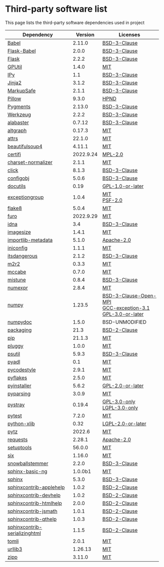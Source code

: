 # Third-party software list

This page lists the third-party software dependencies used in project

| Dependency                                                                          | Version   | Licenses                                                                                                                                                                                                                            |
|-------------------------------------------------------------------------------------|-----------|-------------------------------------------------------------------------------------------------------------------------------------------------------------------------------------------------------------------------------------|
| [Babel](https://babel.pocoo.org/)                                                   | 2.11.0    | [BSD-3-Clause](http://www.opensource.org/licenses/BSD-3-Clause)                                                                                                                                                                     |
| [Flask-Babel](http://github.com/python-babel/flask-babel)                           | 2.0.0     | [BSD-3-Clause](http://www.opensource.org/licenses/BSD-3-Clause)                                                                                                                                                                     |
| [Flask](https://palletsprojects.com/p/flask)                                        | 2.2.2     | [BSD-3-Clause](http://www.opensource.org/licenses/BSD-3-Clause)                                                                                                                                                                     |
| [GPUtil](https://github.com/anderskm/gputil)                                        | 1.4.0     | [MIT](http://opensource.org/licenses/mit-license.php)                                                                                                                                                                               |
| [IPy](https://github.com/autocracy/python-ipy)                                      | 1.1       | [BSD-3-Clause](http://www.opensource.org/licenses/BSD-3-Clause)                                                                                                                                                                     |
| [Jinja2](https://palletsprojects.com/p/jinja/)                                      | 3.1.2     | [BSD-3-Clause](http://www.opensource.org/licenses/BSD-3-Clause)                                                                                                                                                                     |
| [MarkupSafe](https://palletsprojects.com/p/markupsafe/)                             | 2.1.1     | [BSD-3-Clause](http://www.opensource.org/licenses/BSD-3-Clause)                                                                                                                                                                     |
| [Pillow](https://python-pillow.org)                                                 | 9.3.0     | [HPND](http://www.opensource.org/licenses/historical.php)                                                                                                                                                                           |
| [Pygments](https://pygments.org/)                                                   | 2.13.0    | [BSD-3-Clause](http://www.opensource.org/licenses/BSD-3-Clause)                                                                                                                                                                     |
| [Werkzeug](https://palletsprojects.com/p/werkzeug/)                                 | 2.2.2     | [BSD-3-Clause](http://www.opensource.org/licenses/BSD-3-Clause)                                                                                                                                                                     |
| [alabaster](https://alabaster.readthedocs.io)                                       | 0.7.12    | [BSD-3-Clause](http://www.opensource.org/licenses/BSD-3-Clause)                                                                                                                                                                     |
| [altgraph](https://altgraph.readthedocs.io)                                         | 0.17.3    | [MIT](http://opensource.org/licenses/mit-license.php)                                                                                                                                                                               |
| [attrs](https://www.attrs.org/)                                                     | 22.1.0    | [MIT](http://opensource.org/licenses/mit-license.php)                                                                                                                                                                               |
| [beautifulsoup4](https://www.crummy.com/software/BeautifulSoup/bs4/)                | 4.11.1    | [MIT](http://opensource.org/licenses/mit-license.php)                                                                                                                                                                               |
| [certifi](https://github.com/certifi/python-certifi)                                | 2022.9.24 | [MPL-2.0](http://mpl.mozilla.org/2012/01/03/announcing-mpl-2-0/)                                                                                                                                                                    |
| [charset-normalizer](https://github.com/ousret/charset_normalizer)                  | 2.1.1     | [MIT](http://opensource.org/licenses/mit-license.php)                                                                                                                                                                               |
| [click](https://palletsprojects.com/p/click/)                                       | 8.1.3     | [BSD-3-Clause](http://www.opensource.org/licenses/BSD-3-Clause)                                                                                                                                                                     |
| [configobj](https://github.com/DiffSK/configobj)                                    | 5.0.6     | [BSD-3-Clause](http://www.opensource.org/licenses/BSD-3-Clause)                                                                                                                                                                     |
| [docutils](https://docutils.sourceforge.io/)                                        | 0.19      | [GPL-1.0-or-later](http://www.gnu.org/licenses/old-licenses/gpl-1.0-standalone.html)                                                                                                                                                |
| [exceptiongroup](None)                                                              | 1.0.4     | [MIT](http://opensource.org/licenses/mit-license.php) <br/> [PSF-2.0](https://opensource.org/licenses/Python-2.0)                                                                                                                   |
| [flake8](https://github.com/pycqa/flake8)                                           | 5.0.4     | [MIT](http://opensource.org/licenses/mit-license.php)                                                                                                                                                                               |
| [furo](None)                                                                        | 2022.9.29 | [MIT](http://opensource.org/licenses/mit-license.php)                                                                                                                                                                               |
| [idna](None)                                                                        | 3.4       | [BSD-3-Clause](http://www.opensource.org/licenses/BSD-3-Clause)                                                                                                                                                                     |
| [imagesize](https://github.com/shibukawa/imagesize_py)                              | 1.4.1     | [MIT](http://opensource.org/licenses/mit-license.php)                                                                                                                                                                               |
| [importlib-metadata](https://github.com/python/importlib_metadata)                  | 5.1.0     | [Apache-2.0](http://www.apache.org/licenses/)                                                                                                                                                                                       |
| [iniconfig](http://github.com/RonnyPfannschmidt/iniconfig)                          | 1.1.1     | [MIT](http://opensource.org/licenses/mit-license.php)                                                                                                                                                                               |
| [itsdangerous](https://palletsprojects.com/p/itsdangerous/)                         | 2.1.2     | [BSD-3-Clause](http://www.opensource.org/licenses/BSD-3-Clause)                                                                                                                                                                     |
| [m2r2](https://github.com/crossnox/m2r2)                                            | 0.3.3     | [MIT](http://opensource.org/licenses/mit-license.php)                                                                                                                                                                               |
| [mccabe](https://github.com/pycqa/mccabe)                                           | 0.7.0     | [MIT](http://opensource.org/licenses/mit-license.php)                                                                                                                                                                               |
| [mistune](https://github.com/lepture/mistune)                                       | 0.8.4     | [BSD-3-Clause](http://www.opensource.org/licenses/BSD-3-Clause)                                                                                                                                                                     |
| [numexpr](https://github.com/pydata/numexpr)                                        | 2.8.4     | [MIT](http://opensource.org/licenses/mit-license.php)                                                                                                                                                                               |
| [numpy](https://www.numpy.org)                                                      | 1.23.5    | [BSD-3-Clause-Open-MPI](https://www.open-mpi.org/community/license.php) <br/> [GCC-exception-3.1](http://www.gnu.org/licenses/gcc-exception-3.1.html) <br/> [GPL-3.0-or-later](http://www.gnu.org/licenses/gpl-3.0-standalone.html) |
| [numpydoc](https://numpydoc.readthedocs.io)                                         | 1.5.0     | BSD-UNMODIFIED                                                                                                                                                                                                                      |
| [packaging](https://github.com/pypa/packaging)                                      | 21.3      | [BSD-2-Clause](http://www.opensource.org/licenses/BSD-2-Clause)                                                                                                                                                                     |
| [pip](https://pip.pypa.io/)                                                         | 21.1.3    | [MIT](http://opensource.org/licenses/mit-license.php)                                                                                                                                                                               |
| [pluggy](https://github.com/pytest-dev/pluggy)                                      | 1.0.0     | [MIT](http://opensource.org/licenses/mit-license.php)                                                                                                                                                                               |
| [psutil](https://github.com/giampaolo/psutil)                                       | 5.9.3     | [BSD-3-Clause](http://www.opensource.org/licenses/BSD-3-Clause)                                                                                                                                                                     |
| [pyadl](https://github.com/nicolargo/pyadl)                                         | 0.1       | [MIT](http://opensource.org/licenses/mit-license.php)                                                                                                                                                                               |
| [pycodestyle](https://pycodestyle.pycqa.org/)                                       | 2.9.1     | [MIT](http://opensource.org/licenses/mit-license.php)                                                                                                                                                                               |
| [pyflakes](https://github.com/PyCQA/pyflakes)                                       | 2.5.0     | [MIT](http://opensource.org/licenses/mit-license.php)                                                                                                                                                                               |
| [pyinstaller](https://www.pyinstaller.org/)                                         | 5.6.2     | [GPL-2.0-or-later](http://www.gnu.org/licenses/old-licenses/gpl-2.0-standalone.html)                                                                                                                                                |
| [pyparsing](None)                                                                   | 3.0.9     | [MIT](http://opensource.org/licenses/mit-license.php)                                                                                                                                                                               |
| [pystray](https://github.com/moses-palmer/pystray)                                  | 0.19.4    | [GPL-3.0-only](http://www.gnu.org/licenses/gpl-3.0.html) <br/> [LGPL-3.0-only](http://www.gnu.org/licenses/lgpl-3.0.html)                                                                                                           |
| [pytest](https://docs.pytest.org/en/latest/)                                        | 7.2.0     | [MIT](http://opensource.org/licenses/mit-license.php)                                                                                                                                                                               |
| [python-xlib](https://github.com/python-xlib/python-xlib)                           | 0.32      | [LGPL-2.0-or-later](http://www.gnu.org/licenses/old-licenses/lgpl-2.0.html)                                                                                                                                                         |
| [pytz](http://pythonhosted.org/pytz)                                                | 2022.6    | [MIT](http://opensource.org/licenses/mit-license.php)                                                                                                                                                                               |
| [requests](https://requests.readthedocs.io)                                         | 2.28.1    | [Apache-2.0](http://www.apache.org/licenses/)                                                                                                                                                                                       |
| [setuptools](https://github.com/pypa/setuptools)                                    | 56.0.0    | [MIT](http://opensource.org/licenses/mit-license.php)                                                                                                                                                                               |
| [six](https://github.com/benjaminp/six)                                             | 1.16.0    | [MIT](http://opensource.org/licenses/mit-license.php)                                                                                                                                                                               |
| [snowballstemmer](https://github.com/snowballstem/snowball)                         | 2.2.0     | [BSD-3-Clause](http://www.opensource.org/licenses/BSD-3-Clause)                                                                                                                                                                     |
| [sphinx-basic-ng](https://github.com/pradyunsg/sphinx-basic-ng)                     | 1.0.0b1   | [MIT](http://opensource.org/licenses/mit-license.php)                                                                                                                                                                               |
| [sphinx](None)                                                                      | 5.3.0     | [BSD-3-Clause](http://www.opensource.org/licenses/BSD-3-Clause)                                                                                                                                                                     |
| [sphinxcontrib-applehelp](http://sphinx-doc.org/)                                   | 1.0.2     | [BSD-2-Clause](http://www.opensource.org/licenses/BSD-2-Clause)                                                                                                                                                                     |
| [sphinxcontrib-devhelp](http://sphinx-doc.org/)                                     | 1.0.2     | [BSD-2-Clause](http://www.opensource.org/licenses/BSD-2-Clause)                                                                                                                                                                     |
| [sphinxcontrib-htmlhelp](http://sphinx-doc.org/)                                    | 2.0.0     | [BSD-2-Clause](http://www.opensource.org/licenses/BSD-2-Clause)                                                                                                                                                                     |
| [sphinxcontrib-jsmath](http://sphinx-doc.org/)                                      | 1.0.1     | [BSD-2-Clause](http://www.opensource.org/licenses/BSD-2-Clause)                                                                                                                                                                     |
| [sphinxcontrib-qthelp](http://sphinx-doc.org/)                                      | 1.0.3     | [BSD-2-Clause](http://www.opensource.org/licenses/BSD-2-Clause)                                                                                                                                                                     |
| [sphinxcontrib-serializinghtml](http://sphinx-doc.org/)                             | 1.1.5     | [BSD-2-Clause](http://www.opensource.org/licenses/BSD-2-Clause)                                                                                                                                                                     |
| [tomli](None)                                                                       | 2.0.1     | [MIT](http://opensource.org/licenses/mit-license.php)                                                                                                                                                                               |
| [urllib3](https://urllib3.readthedocs.io/)                                          | 1.26.13   | [MIT](http://opensource.org/licenses/mit-license.php)                                                                                                                                                                               |
| [zipp](https://github.com/jaraco/zipp)                                              | 3.11.0    | [MIT](http://opensource.org/licenses/mit-license.php)                                                                                                                                                                               |